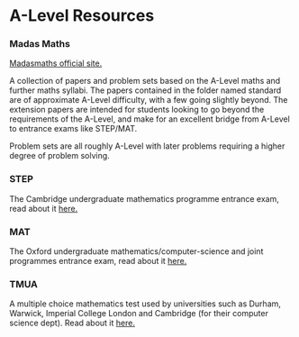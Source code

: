 # A-Level Resources

### Madas Maths

[Madasmaths official site.](https://madasmaths.com/)

A collection of papers and problem sets based on the A-Level maths and further maths syllabi. The papers contained in the folder named standard are of approximate A-Level difficulty, with a few going slightly beyond. The extension papers are intended for students looking to go beyond the requirements of the A-Level, and make for an excellent bridge from A-Level to entrance exams like STEP/MAT. 

Problem sets are all roughly A-Level with later problems requiring a higher degree of problem solving. 

### STEP 

The Cambridge undergraduate mathematics programme entrance exam, read about it [here.](https://www.maths.cam.ac.uk/undergrad/admissions/step)

### MAT

The Oxford undergraduate mathematics/computer-science and joint programmes entrance exam, read about it [here.](https://www.maths.ox.ac.uk/study-here/undergraduate-study/maths-admissions-test)

### TMUA

A multiple choice mathematics test used by universities such as Durham, Warwick, Imperial College London and Cambridge (for their computer science dept). Read about it [here.](https://www.undergraduate.study.cam.ac.uk/apply/how/maths-admission-test)
